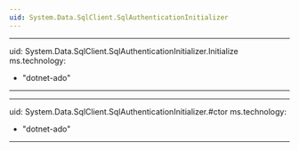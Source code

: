 ```yaml
---
uid: System.Data.SqlClient.SqlAuthenticationInitializer
---
```


---
uid: System.Data.SqlClient.SqlAuthenticationInitializer.Initialize
ms.technology:
  - "dotnet-ado"
---

---
uid: System.Data.SqlClient.SqlAuthenticationInitializer.#ctor
ms.technology:
  - "dotnet-ado"
---